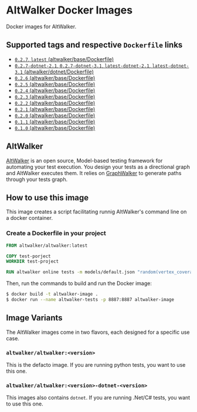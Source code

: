 # AltWalker Docker Images

Docker images for AltWalker.

## Supported tags and respective `Dockerfile` links

* [`0.2.7`, `latest` (altwalker/base/Dockerfile)](https://gitlab.com/altom/altwalker/docker-images/blob/master/altwalker/base/Dockerfile)
* [`0.2.7-dotnet-2.1`, `0.2.7-dotnet-3.1`, `latest-dotnet-2.1`, `latest-dotnet-3.1` (altwalker/dotnet/Dockerfile)](https://gitlab.com/altom/altwalker/docker-images/blob/master/altwalker/dotnet/Dockerfile)
* [`0.2.6` (altwalker/base/Dockerfile)](https://gitlab.com/altom/altwalker/docker-images/blob/master/altwalker/base/Dockerfile)
* [`0.2.5` (altwalker/base/Dockerfile)](https://gitlab.com/altom/altwalker/docker-images/blob/master/altwalker/base/Dockerfile)
* [`0.2.4` (altwalker/base/Dockerfile)](https://gitlab.com/altom/altwalker/docker-images/blob/master/altwalker/base/Dockerfile)
* [`0.2.3` (altwalker/base/Dockerfile)](https://gitlab.com/altom/altwalker/docker-images/blob/master/altwalker/base/Dockerfile)
* [`0.2.2` (altwalker/base/Dockerfile)](https://gitlab.com/altom/altwalker/docker-images/blob/master/altwalker/base/Dockerfile)
* [`0.2.1` (altwalker/base/Dockerfile)](https://gitlab.com/altom/altwalker/docker-images/blob/master/altwalker/base/Dockerfile)
* [`0.2.0` (altwalker/base/Dockerfile)](https://gitlab.com/altom/altwalker/docker-images/blob/master/altwalker/base/Dockerfile)
* [`0.1.1` (altwalker/base/Dockerfile)](https://gitlab.com/altom/altwalker/docker-images/blob/master/altwalker/base/Dockerfile)
* [`0.1.0` (altwalker/base/Dockerfile)](https://gitlab.com/altom/altwalker/docker-images/blob/master/altwalker/base/Dockerfile)

## AltWalker

[AltWalker](https://altom.gitlab.io/altwalker/altwalker) is an open source, Model-based testing framework for automating your test execution. You design your tests as a directional graph and AltWalker executes them. It relies on [GraphWalker](http://graphwalker.github.io/) to generate paths through your tests graph.

## How to use this image

This image creates a script facilitating runnig AltWalker's command line on a docker container.

### Create a Dockerfile in your project

```dockerfile
FROM altwalker/altwalker:latest

COPY test-porject
WORKDIR test-project

RUN altwalker online tests -m models/default.json "random(vertex_coverage(100))"
```

Then, run the commands to build and run the Docker image:

```bash
$ docker build -t altwalker-image .
$ docker run --name altwalker-tests -p 8887:8887 altwalker-image
```

## Image Variants

The AltWalker images come in two flavors, each designed for a specific use case.

### `altwalker/altwalker:<version>`

This is the defacto image. If you are running python tests, you want to use
this one.

### `altwalker/altwalker:<version>-dotnet-<version>`

This images also contains `dotnet`. If you are running .Net/C# tests, you want to use
this one.
